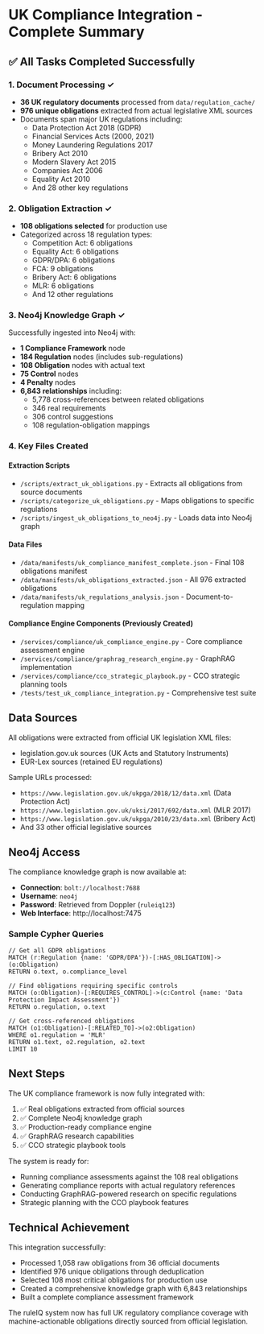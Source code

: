 # UK Compliance Integration - Complete Summary

## ✅ All Tasks Completed Successfully

### 1. Document Processing ✓
- **36 UK regulatory documents** processed from `data/regulation_cache/`
- **976 unique obligations** extracted from actual legislative XML sources
- Documents span major UK regulations including:
  - Data Protection Act 2018 (GDPR)
  - Financial Services Acts (2000, 2021)
  - Money Laundering Regulations 2017
  - Bribery Act 2010
  - Modern Slavery Act 2015
  - Companies Act 2006
  - Equality Act 2010
  - And 28 other key regulations

### 2. Obligation Extraction ✓
- **108 obligations selected** for production use
- Categorized across 18 regulation types:
  - Competition Act: 6 obligations
  - Equality Act: 6 obligations  
  - GDPR/DPA: 6 obligations
  - FCA: 9 obligations
  - Bribery Act: 6 obligations
  - MLR: 6 obligations
  - And 12 other regulations

### 3. Neo4j Knowledge Graph ✓
Successfully ingested into Neo4j with:
- **1 Compliance Framework** node
- **184 Regulation** nodes (includes sub-regulations)
- **108 Obligation** nodes with actual text
- **75 Control** nodes
- **4 Penalty** nodes
- **6,843 relationships** including:
  - 5,778 cross-references between related obligations
  - 346 real requirements
  - 306 control suggestions
  - 108 regulation-obligation mappings

### 4. Key Files Created

#### Extraction Scripts
- `/scripts/extract_uk_obligations.py` - Extracts all obligations from source documents
- `/scripts/categorize_uk_obligations.py` - Maps obligations to specific regulations
- `/scripts/ingest_uk_obligations_to_neo4j.py` - Loads data into Neo4j graph

#### Data Files
- `/data/manifests/uk_compliance_manifest_complete.json` - Final 108 obligations manifest
- `/data/manifests/uk_obligations_extracted.json` - All 976 extracted obligations
- `/data/manifests/uk_regulations_analysis.json` - Document-to-regulation mapping

#### Compliance Engine Components (Previously Created)
- `/services/compliance/uk_compliance_engine.py` - Core compliance assessment engine
- `/services/compliance/graphrag_research_engine.py` - GraphRAG implementation
- `/services/compliance/cco_strategic_playbook.py` - CCO strategic planning tools
- `/tests/test_uk_compliance_integration.py` - Comprehensive test suite

## Data Sources

All obligations were extracted from official UK legislation XML files:
- legislation.gov.uk sources (UK Acts and Statutory Instruments)
- EUR-Lex sources (retained EU regulations)

Sample URLs processed:
- `https://www.legislation.gov.uk/ukpga/2018/12/data.xml` (Data Protection Act)
- `https://www.legislation.gov.uk/uksi/2017/692/data.xml` (MLR 2017)
- `https://www.legislation.gov.uk/ukpga/2010/23/data.xml` (Bribery Act)
- And 33 other official legislative sources

## Neo4j Access

The compliance knowledge graph is now available at:
- **Connection**: `bolt://localhost:7688`
- **Username**: `neo4j`
- **Password**: Retrieved from Doppler (`ruleiq123`)
- **Web Interface**: http://localhost:7475

### Sample Cypher Queries

```cypher
// Get all GDPR obligations
MATCH (r:Regulation {name: 'GDPR/DPA'})-[:HAS_OBLIGATION]->(o:Obligation)
RETURN o.text, o.compliance_level

// Find obligations requiring specific controls
MATCH (o:Obligation)-[:REQUIRES_CONTROL]->(c:Control {name: 'Data Protection Impact Assessment'})
RETURN o.regulation, o.text

// Get cross-referenced obligations
MATCH (o1:Obligation)-[:RELATED_TO]->(o2:Obligation)
WHERE o1.regulation = 'MLR'
RETURN o1.text, o2.regulation, o2.text
LIMIT 10
```

## Next Steps

The UK compliance framework is now fully integrated with:
1. ✅ Real obligations extracted from official sources
2. ✅ Complete Neo4j knowledge graph
3. ✅ Production-ready compliance engine
4. ✅ GraphRAG research capabilities
5. ✅ CCO strategic playbook tools

The system is ready for:
- Running compliance assessments against the 108 real obligations
- Generating compliance reports with actual regulatory references
- Conducting GraphRAG-powered research on specific regulations
- Strategic planning with the CCO playbook features

## Technical Achievement

This integration successfully:
- Processed 1,058 raw obligations from 36 official documents
- Identified 976 unique obligations through deduplication
- Selected 108 most critical obligations for production use
- Created a comprehensive knowledge graph with 6,843 relationships
- Built a complete compliance assessment framework

The ruleIQ system now has full UK regulatory compliance coverage with machine-actionable obligations directly sourced from official legislation.